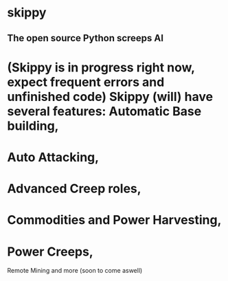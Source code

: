 skippy
======================
## The open source Python screeps AI


(Skippy is in progress right now, expect frequent errors and unfinished code) Skippy (will) have several features: Automatic Base building,
======================
Auto Attacking,
======================
Advanced Creep roles,
======================
Commodities and Power Harvesting,
======================
Power Creeps,
======================
Remote Mining and more (soon to come aswell)
